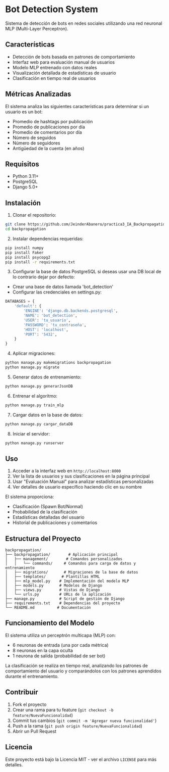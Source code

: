 # Bot Detection System

Sistema de detección de bots en redes sociales utilizando una red neuronal MLP (Multi-Layer Perceptron).

## Características

- Detección de bots basada en patrones de comportamiento
- Interfaz web para evaluación manual de usuarios
- Modelo MLP entrenado con datos reales
- Visualización detallada de estadísticas de usuario
- Clasificación en tiempo real de usuarios

## Métricas Analizadas

El sistema analiza las siguientes características para determinar si un usuario es un bot:

- Promedio de hashtags por publicación
- Promedio de publicaciones por día
- Promedio de comentarios por día
- Número de seguidos
- Número de seguidores
- Antigüedad de la cuenta (en años)

## Requisitos

- Python 3.11+
- PostgreSQL
- Django 5.0+

## Instalación

1. Clonar el repositorio:
```bash
git clone https://github.com/JeinderAbanero/practica3_IA_Backpropagation
cd backpropagation
```

2. Instalar dependencias requeridas:
```bash
pip install numpy
pip install Faker
pip install psycopg2
pip install -r requirements.txt
```

3. Configurar la base de datos PostgreSQL si deseas usar una DB local de lo contrario dejar por defecto: 
- Crear una base de datos llamada 'bot_detection' 
- Configurar las credenciales en settings.py:
```python
DATABASES = {
    'default': {
        'ENGINE': 'django.db.backends.postgresql',
        'NAME': 'bot_detection',
        'USER': 'tu_usuario',
        'PASSWORD': 'tu_contraseña',
        'HOST': 'localhost',
        'PORT': '5432',
    }
}
```

4. Aplicar migraciones:
```bash
python manage.py makemigrations backpropagation
python manage.py migrate
```

5. Generar datos de entrenamiento:
```bash
python manage.py generarJsonDB
```

6. Entrenar el algoritmo:
```bash
python manage.py train_mlp
```

7. Cargar datos en la base de datos:
```bash
python manage.py cargar_dataDB
```

8. Iniciar el servidor:
```bash
python manage.py runserver
```

## Uso

1. Acceder a la interfaz web en `http://localhost:8000`
2. Ver la lista de usuarios y sus clasificaciones en la página principal
3. Usar "Evaluación Manual" para analizar estadísticas personalizadas
4. Ver detalles de usuario específico haciendo clic en su nombre

El sistema proporciona:
- Clasificación (Spawn Bot/Normal)
- Probabilidad de la clasificación
- Estadísticas detalladas del usuario
- Historial de publicaciones y comentarios

## Estructura del Proyecto

```
backpropagation/
├── backpropagation/        # Aplicación principal
│   ├── management/        # Comandos personalizados
│   │   └── commands/     # Comandos para carga de datos y entrenamiento
│   ├── migrations/       # Migraciones de la base de datos
│   ├── templates/       # Plantillas HTML
│   ├── mlp_model.py    # Implementación del modelo MLP
│   ├── models.py       # Modelos de Django
│   ├── views.py        # Vistas de Django
│   └── urls.py         # URLs de la aplicación
├── manage.py           # Script de gestión de Django
├── requirements.txt    # Dependencias del proyecto
└── README.md          # Documentación
```

## Funcionamiento del Modelo

El sistema utiliza un perceptrón multicapa (MLP) con:
- 6 neuronas de entrada (una por cada métrica)
- 8 neuronas en la capa oculta
- 1 neurona de salida (probabilidad de ser bot)

La clasificación se realiza en tiempo real, analizando los patrones de comportamiento del usuario y comparándolos con los patrones aprendidos durante el entrenamiento.

## Contribuir

1. Fork el proyecto
2. Crear una rama para tu feature (`git checkout -b feature/NuevaFuncionalidad`)
3. Commit tus cambios (`git commit -m 'Agregar nueva funcionalidad'`)
4. Push a la rama (`git push origin feature/NuevaFuncionalidad`)
5. Abrir un Pull Request

## Licencia

Este proyecto está bajo la Licencia MIT - ver el archivo `LICENSE` para más detalles.

